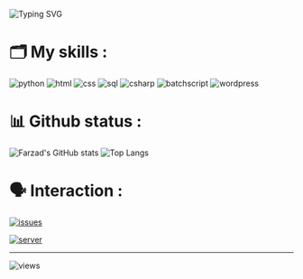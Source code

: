 ![Typing SVG](https://readme-typing-svg.herokuapp.com?font=Fira+Code&size=25&pause=1000&color=ffffff&center=true&vCenter=true&width=435&lines=Hey;Welcome+to+my+github+profile)


# 🗂 My skills :
![python](https://img.shields.io/badge/Python-FFD43B?style=for-the-badge&logo=python&logoColor=2a92c2)
![html](https://img.shields.io/badge/html-FF5733?style=for-the-badge&logo=html5&logoColor=ffffff)
![css](https://img.shields.io/badge/css-264de4?style=for-the-badge&logo=css3&logoColor=ffffff)
![sql](https://img.shields.io/badge/sql-78FFAD?style=for-the-badge&logo=amazondocumentdb&logoColor=000000)
![csharp](https://img.shields.io/badge/c%23-9947ee?style=for-the-badge&logo=csharp&logoColor=ffffff)
![batchscript](https://img.shields.io/badge/batch_script-000000?style=for-the-badge&logo=windows&logoColor=0398FF)
![wordpress](https://img.shields.io/badge/wordpress-2a92c2?style=for-the-badge&logo=wordpress&logoColor=3E3E3E)

# 📊 Github status :

![Farzad's GitHub stats](https://github-readme-stats.vercel.app/api?username=farzadoxo&show_icons=true&theme=radical&rank_icon=github&text_color=ffffff)
![Top Langs](https://github-readme-stats.vercel.app/api/top-langs/?username=farzadoxo&layout=compact)



# 🗣 Interaction :
[![issues](https://shields.io/badge/Issues-ffffff?style=social&logo=github)](https://github.com/farzadoxo/farzadoxo/issues)

[![server](https://shields.io/badge/Discord%20Server-ffffff?style=social&logo=discord)](https://discord.gg/XEpFbnqrTq)
________________________________________
![views](https://visitcount.itsvg.in/api?id=farzadoxo&label=Profile%20Views&color=1&icon=5&pretty=false)
